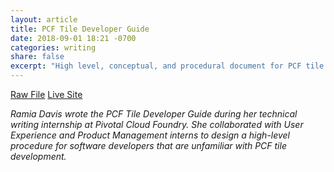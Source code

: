 ```yaml
---
layout: article
title: PCF Tile Developer Guide
date: 2018-09-01 18:21 -0700
categories: writing
share: false
excerpt: "High level, conceptual, and procedural document for PCF tile development"
---
```

<a href="/downloads/tile-dev.html.md.erb" class="btn" download="PCF Tile Developer Guide">Raw File</a>  <a href="https://docs.pivotal.io/tiledev/2-2/" class="btn">Live Site</a>

_Ramia Davis wrote the PCF Tile Developer Guide during her technical writing internship at Pivotal Cloud Foundry. She collaborated with User Experience and Product Management interns to design a high-level procedure for software developers that are unfamiliar with PCF tile development._